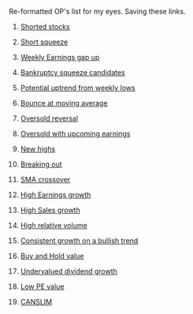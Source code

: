 <div style="color:#1A1A1B" class="_292iotee39Lmt0MkQZ2hPV RichTextJSON-root">
    <p class="_1qeIAgB0cPwnLhDF9XSiJM">Re-formatted OP's list for my eyes. Saving these links.</p>
    <ol class="_1eJr7K139jnMstd4HajqYP">
        <li class="_3gqTEjt4x9UIIpWiro7YXz">
            <p class="_1qeIAgB0cPwnLhDF9XSiJM"><a
                    href="https://finviz.com/screener.ashx?v=131&amp;f=cap_smallover,geo_usa,sh_avgvol_o500,sh_curvol_o500,sh_opt_optionshort,sh_price_o3,sh_relvol_o1,sh_short_high&amp;o=-shortinterestshare"
                    class="_3t5uN8xUmg0TOwRCOGQEcU" rel="noopener nofollow ugc" target="_blank">Shorted stocks</a></p>
        </li>
        <li class="_3gqTEjt4x9UIIpWiro7YXz">
            <p class="_1qeIAgB0cPwnLhDF9XSiJM"><a
                    href="https://finviz.com/screener.ashx?v=131&amp;f=sh_avgvol_o100,sh_instown_u50,sh_price_o2,sh_short_o15&amp;ft=4&amp;o=-shortinterestshare"
                    class="_3t5uN8xUmg0TOwRCOGQEcU" rel="noopener nofollow ugc" target="_blank">Short squeeze</a></p>
        </li>
        <li class="_3gqTEjt4x9UIIpWiro7YXz">
            <p class="_1qeIAgB0cPwnLhDF9XSiJM"><a
                    href="https://finviz.com/screener.ashx?v=141&amp;f=earningsdate_tomorrowafter,sh_avgvol_o400,sh_curvol_o50,sh_short_u25,ta_averagetruerange_o0.5,ta_gap_u2&amp;ft=4&amp;o=-perfytd"
                    class="_3t5uN8xUmg0TOwRCOGQEcU" rel="noopener nofollow ugc" target="_blank">Weekly Earnings gap
                    up</a></p>
        </li>
        <li class="_3gqTEjt4x9UIIpWiro7YXz">
            <p class="_1qeIAgB0cPwnLhDF9XSiJM"><a
                    href="https://finviz.com/screener.ashx?v=131&amp;f=fa_pb_low,sh_short_o30&amp;ft=4&amp;o=-shortinterestshare"
                    class="_3t5uN8xUmg0TOwRCOGQEcU" rel="noopener nofollow ugc" target="_blank">Bankruptcy squeeze
                    candidates</a></p>
        </li>
        <li class="_3gqTEjt4x9UIIpWiro7YXz">
            <p class="_1qeIAgB0cPwnLhDF9XSiJM"><a
                    href="https://finviz.com/screener.ashx?v=141&amp;f=sh_avgvol_o400,ta_pattern_channelup,ta_perf_1wdown&amp;ft=4&amp;o=perf1w"
                    class="_3t5uN8xUmg0TOwRCOGQEcU" rel="noopener nofollow ugc" target="_blank">Potential uptrend from
                    weekly lows</a></p>
        </li>
        <li class="_3gqTEjt4x9UIIpWiro7YXz">
            <p class="_1qeIAgB0cPwnLhDF9XSiJM"><a
                    href="https://finviz.com/screener.ashx?v=141&amp;f=sh_avgvol_o400,sh_curvol_o2000,sh_relvol_o1,ta_sma20_pa,ta_sma50_pb&amp;ft=4&amp;o=-perf1w"
                    class="_3t5uN8xUmg0TOwRCOGQEcU" rel="noopener nofollow ugc" target="_blank">Bounce at moving
                    average</a></p>
        </li>
        <li class="_3gqTEjt4x9UIIpWiro7YXz">
            <p class="_1qeIAgB0cPwnLhDF9XSiJM"><a
                    href="https://finviz.com/screener.ashx?v=111&amp;f=sh_price_o5,sh_relvol_o2,ta_change_u,ta_rsi_os30&amp;ft=4&amp;o=price"
                    class="_3t5uN8xUmg0TOwRCOGQEcU" rel="noopener nofollow ugc" target="_blank">Oversold reversal</a>
            </p>
        </li>
        <li class="_3gqTEjt4x9UIIpWiro7YXz">
            <p class="_1qeIAgB0cPwnLhDF9XSiJM"><a
                    href="https://finviz.com/screener.ashx?v=141&amp;f=cap_smallover,earningsdate_thismonth,fa_epsqoq_o15,fa_grossmargin_o20,sh_avgvol_o750,sh_curvol_o1000,ta_perf_52w10o,ta_rsi_nob50&amp;ft=4&amp;o=perfytd"
                    class="_3t5uN8xUmg0TOwRCOGQEcU" rel="noopener nofollow ugc" target="_blank">Oversold with upcoming
                    earnings</a></p>
        </li>
        <li class="_3gqTEjt4x9UIIpWiro7YXz">
            <p class="_1qeIAgB0cPwnLhDF9XSiJM"><a
                    href="https://finviz.com/screener.ashx?v=141&amp;f=an_recom_buy,sh_price_u7,ta_change_u,ta_highlow20d_nh,ta_highlow50d_nh,ta_highlow52w_nh,ta_perf_dup&amp;ft=4&amp;o=-perf1w"
                    class="_3t5uN8xUmg0TOwRCOGQEcU" rel="noopener nofollow ugc" target="_blank">New highs</a></p>
        </li>
        <li class="_3gqTEjt4x9UIIpWiro7YXz">
            <p class="_1qeIAgB0cPwnLhDF9XSiJM"><a
                    href="https://finviz.com/screener.ashx?v=141&amp;f=fa_debteq_u1,fa_roe_o20,sh_avgvol_o100,ta_highlow50d_nh,ta_sma20_pa,ta_sma200_pa,ta_sma50_pa&amp;ft=4&amp;o=-perf1w"
                    class="_3t5uN8xUmg0TOwRCOGQEcU" rel="noopener nofollow ugc" target="_blank">Breaking out</a></p>
        </li>
        <li class="_3gqTEjt4x9UIIpWiro7YXz">
            <p class="_1qeIAgB0cPwnLhDF9XSiJM"><a
                    href="https://finviz.com/screener.ashx?v=141&amp;f=fa_pe_profitable,sh_avgvol_o400,sh_relvol_o1,sh_short_low,ta_beta_o1,ta_sma50_cross20b&amp;ft=4"
                    class="_3t5uN8xUmg0TOwRCOGQEcU" rel="noopener nofollow ugc" target="_blank">SMA crossover</a></p>
        </li>
        <li class="_3gqTEjt4x9UIIpWiro7YXz">
            <p class="_1qeIAgB0cPwnLhDF9XSiJM"><a
                    href="https://finviz.com/screener.ashx?v=141&amp;f=fa_epsqoq_o25,fa_epsyoy_o25,fa_epsyoy1_o25,fa_salesqoq_o25,sh_avgvol_o400,ta_rsi_nos50,ta_sma200_pa&amp;ft=4&amp;o=-perfytd"
                    class="_3t5uN8xUmg0TOwRCOGQEcU" rel="noopener nofollow ugc" target="_blank">High Earnings growth</a>
            </p>
        </li>
        <li class="_3gqTEjt4x9UIIpWiro7YXz">
            <p class="_1qeIAgB0cPwnLhDF9XSiJM"><a
                    href="https://finviz.com/screener.ashx?v=111&amp;f=fa_debteq_u0.5,fa_roe_o15,fa_sales5years_o20,fa_salesqoq_o20,sh_avgvol_o200,sh_instown_o60,sh_price_o5,sh_short_u5&amp;ft=4"
                    class="_3t5uN8xUmg0TOwRCOGQEcU" rel="noopener nofollow ugc" target="_blank">High Sales growth</a>
            </p>
        </li>
        <li class="_3gqTEjt4x9UIIpWiro7YXz">
            <p class="_1qeIAgB0cPwnLhDF9XSiJM"><a
                    href="https://finviz.com/screener.ashx?v=131&amp;f=fa_curratio_o1,fa_epsqoq_o15,fa_quickratio_o1,fa_salesqoq_o15,sh_avgvol_o400,sh_price_o5,sh_relvol_o1.5,ta_sma20_pa,ta_sma200_sb50,ta_sma50_sa200&amp;ft=4&amp;o=instown"
                    class="_3t5uN8xUmg0TOwRCOGQEcU" rel="noopener nofollow ugc" target="_blank">High relative volume</a>
            </p>
        </li>
        <li class="_3gqTEjt4x9UIIpWiro7YXz">
            <p class="_1qeIAgB0cPwnLhDF9XSiJM"><a
                    href="https://finviz.com/screener.ashx?v=141&amp;f=fa_eps5years_pos,fa_epsqoq_o20,fa_epsyoy_o25,fa_epsyoy1_o15,fa_estltgrowth_pos,fa_roe_o15,sh_instown_o10,sh_price_o15,ta_highlow52w_a90h,ta_rsi_nos50&amp;ft=4&amp;o=-perfytd"
                    class="_3t5uN8xUmg0TOwRCOGQEcU" rel="noopener nofollow ugc" target="_blank">Consistent growth on a
                    bullish trend</a></p>
        </li>
        <li class="_3gqTEjt4x9UIIpWiro7YXz">
            <p class="_1qeIAgB0cPwnLhDF9XSiJM"><a
                    href="https://finviz.com/screener.ashx?v=121&amp;f=cap_microover,fa_curratio_o1.5,fa_estltgrowth_o10,fa_peg_o1,fa_roe_o15,ta_beta_o1.5,ta_sma20_pa&amp;ft=4&amp;o=-forwardpe"
                    class="_3t5uN8xUmg0TOwRCOGQEcU" rel="noopener nofollow ugc" target="_blank">Buy and Hold value</a>
            </p>
        </li>
        <li class="_3gqTEjt4x9UIIpWiro7YXz">
            <p class="_1qeIAgB0cPwnLhDF9XSiJM"><a
                    href="https://finviz.com/screener.ashx?v=111&amp;f=cap_largeover,fa_div_pos,fa_epsyoy1_o5,fa_estltgrowth_o5,fa_payoutratio_u50,fa_pe_u20,fa_peg_low&amp;ft=4&amp;o=-pe"
                    class="_3t5uN8xUmg0TOwRCOGQEcU" rel="noopener nofollow ugc" target="_blank">Undervalued dividend
                    growth</a></p>
        </li>
        <li class="_3gqTEjt4x9UIIpWiro7YXz">
            <p class="_1qeIAgB0cPwnLhDF9XSiJM"><a
                    href="https://finviz.com/screener.ashx?v=141&amp;f=cap_smallunder,fa_pb_low,fa_pe_low,fa_peg_low,fa_roa_pos,fa_roe_pos,sh_price_o5&amp;ft=4&amp;o=-perfytd"
                    class="_3t5uN8xUmg0TOwRCOGQEcU" rel="noopener nofollow ugc" target="_blank">Low PE value</a></p>
        </li>
        <li class="_3gqTEjt4x9UIIpWiro7YXz">
            <p class="_1qeIAgB0cPwnLhDF9XSiJM"><a
                    href="https://finviz.com/screener.ashx?v=111&amp;f=fa_eps5years_o20,fa_epsqoq_o20,fa_epsyoy_o20,fa_sales5years_o20,fa_salesqoq_o20,sh_curvol_o200&amp;ft=4"
                    class="_3t5uN8xUmg0TOwRCOGQEcU" rel="noopener nofollow ugc" target="_blank">CANSLIM</a></p>
        </li>
    </ol>
</div>
